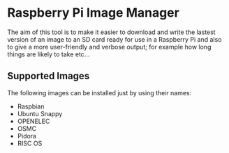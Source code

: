 # Raspberry Pi Image Manager 

The aim of this tool is to make it easier to download and write the lastest version of an image to an SD card ready for use in a Raspberry Pi and also to give a more user-friendly and verbose output; for example how long things are likely to take etc...

## Supported Images

The following images can be installed just by using their names:

- Raspbian
- Ubuntu Snappy
- OPENELEC
- OSMC
- Pidora
- RISC OS